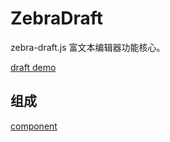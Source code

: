 # ZebraDraft

zebra-draft.js 富文本编辑器功能核心。

[draft demo](https://acohome.cn/demo/zebra-draft/index.html)

## 组成

[component](https://raw.githubusercontent.com/acccco/zebra-draft/master/architecture.svg)